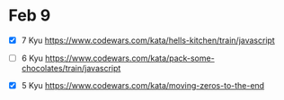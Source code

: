 # Feb 9

- [x] 7 Kyu
      <https://www.codewars.com/kata/hells-kitchen/train/javascript>

- [ ] 6 Kyu
      <https://www.codewars.com/kata/pack-some-chocolates/train/javascript>

- [x] 5 Kyu
      <https://www.codewars.com/kata/moving-zeros-to-the-end>
